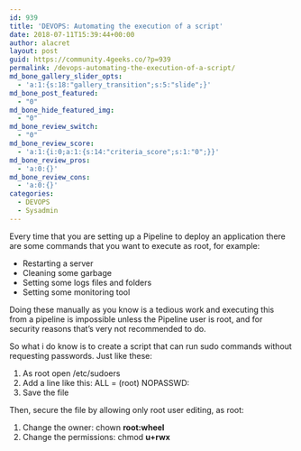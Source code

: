 ```yaml
---
id: 939
title: 'DEVOPS: Automating the execution of a script'
date: 2018-07-11T15:39:44+00:00
author: alacret
layout: post
guid: https://community.4geeks.co/?p=939
permalink: /devops-automating-the-execution-of-a-script/
md_bone_gallery_slider_opts:
  - 'a:1:{s:18:"gallery_transition";s:5:"slide";}'
md_bone_post_featured:
  - "0"
md_bone_hide_featured_img:
  - "0"
md_bone_review_switch:
  - "0"
md_bone_review_score:
  - 'a:1:{i:0;a:1:{s:14:"criteria_score";s:1:"0";}}'
md_bone_review_pros:
  - 'a:0:{}'
md_bone_review_cons:
  - 'a:0:{}'
categories:
  - DEVOPS
  - Sysadmin
---
```

Every time that you are setting up a Pipeline to deploy an application there are some commands that you want to execute as root, for example:

  * Restarting a server
  * Cleaning some garbage
  * Setting some logs files and folders
  * Setting some monitoring tool

Doing these manually as you know is a tedious work and executing this from a pipeline is impossible unless the Pipeline user is root, and for security reasons that&#8217;s very not recommended to do.

So what i do know is to create a script that can run sudo commands without requesting passwords. Just like these:

  1. As root open /etc/sudoers
  2. Add a line like this: <pipelin-username> ALL = (root) NOPASSWD: <script-path>
  3. Save the file

Then, secure the file by allowing only root user editing, as root:

  1. Change the owner: chown **root:wheel <script-path>**
  2. Change the permissions: chmod **u+rwx <script-path>**